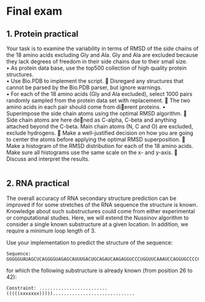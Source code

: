 # Final exam

## 1. Protein practical 

Your task is to examine the variability in terms of RMSD of the side chains of the 18 amino acids excluding Gly and Ala. Gly and Ala are excluded because they lack degrees of freedom in their side chains due to their small size.   
• As protein data base, use the top500 collection of high quality protein structures.  
• Use Bio.PDB to implement the script. 
     Disregard any structures that cannot be parsed by the Bio.PDB parser, but ignore warnings.  
• For each of the 18 amino acids (Gly and Ala excluded), select 1000 pairs randomly sampled from the protein data set with replacement.
     The two amino acids in each pair should come from dierent proteins. 
• Superimpose the side chain atoms using the optimal RMSD algorithm. 
     Side chain atoms are here dened as C-alpha, C-beta and anything attached beyond the C-beta. Main chain atoms (N, C and O) are excluded, exclude hydrogens. 
     Make a well-justified decision on how you are going to center the atoms before applying the optimal RMSD superposition. 
         Make a histogram of the RMSD distribution for each of the 18 amino acids. Make sure all histograms use the same scale on the x- and y-axis. 
     Discuss and interpret the results. 
```
```
## 2. RNA practical

The overall accuracy of RNA secondary structure prediction can be improved if for some stretches of the RNA sequence the structure is known. Knowledge about such substructures could come from either experimental or computational studies. Here, we will extend the Nussinov algorithm to consider a single known substructure at a given location. In addition, we require a minimum loop length of 3.

Use your implementation to predict the structure of the sequence:
```
Sequence:   GGGGGUAUAGCUCAGGGGUAGAGCAUUUGACUGCAGAUCAAGAGGUCCCUGGUUCAAAUCCAGGUGCCCCCU
```
for which the following substructure is already known (from position 26 to 42):
```
Constraint: .........................(((((xxxxxxx)))))..............................
```